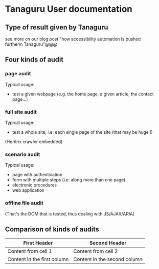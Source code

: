 # Tanaguru User documentation

## Type of result given by Tanaguru

see more on our blog post "how accessibility automation is pushed furtherin Tanaguru"@@@

## Four kinds of audit

### page audit

Typical usage:

* test a given webpage (e.g. the home page, a given article, the contact page...)

### full site audit

Typical usage:

* test a whole site, i.e. each single page of the site (that may be huge !)

(Heritrix crawler embedded)

### scenario audit 

Typical usage:

* page with authentication
* form with multiple steps (i.e. along more than one page)
* electronic procedures
* web application

### offline file audit

(That's the DOM that is tested, thus dealing with JS/AJAX/ARIA)

## Comparison of kinds of audits

First Header | Second Header
------------ | -------------
Content from cell 1 | Content from cell 2
Content in the first column | Content in the second column
